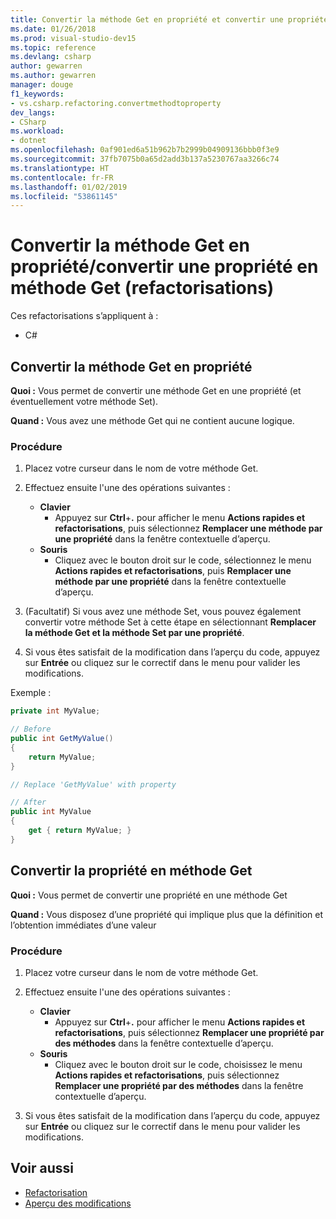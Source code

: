 ```yaml
---
title: Convertir la méthode Get en propriété et convertir une propriété en méthode Get
ms.date: 01/26/2018
ms.prod: visual-studio-dev15
ms.topic: reference
ms.devlang: csharp
author: gewarren
ms.author: gewarren
manager: douge
f1_keywords:
- vs.csharp.refactoring.convertmethodtoproperty
dev_langs:
- CSharp
ms.workload:
- dotnet
ms.openlocfilehash: 0af901ed6a51b962b7b2999b04909136bbb0f3e9
ms.sourcegitcommit: 37fb7075b0a65d2add3b137a5230767aa3266c74
ms.translationtype: HT
ms.contentlocale: fr-FR
ms.lasthandoff: 01/02/2019
ms.locfileid: "53861145"
---
```

# <a name="convert-get-method-to-property--convert-property-to-get-method-refactorings"></a>Convertir la méthode Get en propriété/convertir une propriété en méthode Get (refactorisations)

Ces refactorisations s’appliquent à :

- C#

## <a name="convert-get-method-to-property"></a>Convertir la méthode Get en propriété

**Quoi :** Vous permet de convertir une méthode Get en une propriété (et éventuellement votre méthode Set).

**Quand :** Vous avez une méthode Get qui ne contient aucune logique.

### <a name="how-to"></a>Procédure

1. Placez votre curseur dans le nom de votre méthode Get.

1. Effectuez ensuite l'une des opérations suivantes :

   - **Clavier**
      - Appuyez sur **Ctrl**+**.** pour afficher le menu **Actions rapides et refactorisations**, puis sélectionnez **Remplacer une méthode par une propriété** dans la fenêtre contextuelle d’aperçu.
   - **Souris**
      - Cliquez avec le bouton droit sur le code, sélectionnez le menu **Actions rapides et refactorisations**, puis **Remplacer une méthode par une propriété** dans la fenêtre contextuelle d’aperçu.

1. (Facultatif) Si vous avez une méthode Set, vous pouvez également convertir votre méthode Set à cette étape en sélectionnant **Remplacer la méthode Get et la méthode Set par une propriété**.

1. Si vous êtes satisfait de la modification dans l’aperçu du code, appuyez sur **Entrée** ou cliquez sur le correctif dans le menu pour valider les modifications.

Exemple :

```csharp
private int MyValue;

// Before
public int GetMyValue()
{
    return MyValue;
}

// Replace 'GetMyValue' with property

// After
public int MyValue
{
    get { return MyValue; }
}
```

## <a name="convert-property-to-get-method"></a>Convertir la propriété en méthode Get

**Quoi :** Vous permet de convertir une propriété en une méthode Get

**Quand :** Vous disposez d’une propriété qui implique plus que la définition et l’obtention immédiates d’une valeur

### <a name="how-to"></a>Procédure

1. Placez votre curseur dans le nom de votre méthode Get.

1. Effectuez ensuite l'une des opérations suivantes :

   - **Clavier**
      - Appuyez sur **Ctrl**+**.** pour afficher le menu **Actions rapides et refactorisations**, puis sélectionnez **Remplacer une propriété par des méthodes** dans la fenêtre contextuelle d’aperçu.
   - **Souris**
      - Cliquez avec le bouton droit sur le code, choisissez le menu **Actions rapides et refactorisations**, puis sélectionnez **Remplacer une propriété par des méthodes** dans la fenêtre contextuelle d’aperçu.

1. Si vous êtes satisfait de la modification dans l’aperçu du code, appuyez sur **Entrée** ou cliquez sur le correctif dans le menu pour valider les modifications.

## <a name="see-also"></a>Voir aussi

- [Refactorisation](../refactoring-in-visual-studio.md)
- [Aperçu des modifications](../../ide/preview-changes.md)